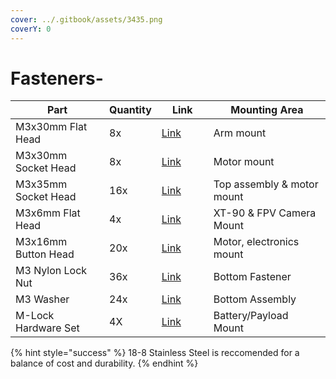 ```yaml
---
cover: ../.gitbook/assets/3435.png
coverY: 0
---
```


# Fasteners-

<table><thead><tr><th>Part</th><th>Quantity</th><th width="67">Link</th><th>Mounting Area</th></tr></thead><tbody><tr><td>M3x30mm Flat Head</td><td>8x</td><td><a href="https://www.mcmaster.com/92125A140/">Link</a></td><td>Arm mount</td></tr><tr><td>M3x30mm Socket Head</td><td>8x</td><td><a href="https://www.mcmaster.com/91292A022/">Link</a></td><td>Motor mount</td></tr><tr><td>M3x35mm Socket Head</td><td>16x</td><td><a href="https://www.mcmaster.com/91292A033/">Link</a></td><td>Top assembly &#x26; motor mount</td></tr><tr><td>M3x6mm Flat Head</td><td>4x</td><td><a href="https://www.mcmaster.com/92125A126/">Link</a></td><td>XT-90 &#x26; FPV Camera Mount</td></tr><tr><td>M3x16mm Button Head</td><td>20x</td><td><a href="https://www.mcmaster.com/92095A184/">Link</a></td><td>Motor, electronics mount</td></tr><tr><td>M3 Nylon Lock Nut</td><td>36x</td><td><a href="https://www.mcmaster.com/93625A100/">Link</a></td><td>Bottom Fastener</td></tr><tr><td>M3 Washer</td><td>24x</td><td><a href="https://www.mcmaster.com/98689A112/">Link</a></td><td>Bottom Assembly</td></tr><tr><td>M-Lock Hardware Set</td><td>4X</td><td><a href="https://magpul.com/m-lok-t-nut-replacement-set.html?mp_global_color=118">Link</a></td><td>Battery/Payload Mount</td></tr></tbody></table>

{% hint style="success" %}
18-8 Stainless Steel is reccomended for a balance of cost and durability.&#x20;
{% endhint %}



